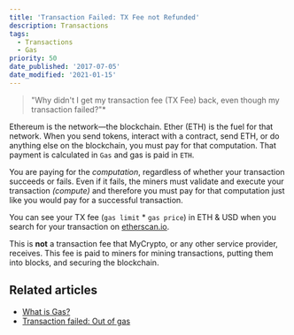 ```yaml
---
title: 'Transaction Failed: TX Fee not Refunded'
description: Transactions
tags:
  - Transactions
  - Gas
priority: 50
date_published: '2017-07-05'
date_modified: '2021-01-15'
---
```


> "Why didn't I get my transaction fee (TX Fee) back, even though my transaction failed?"\*

Ethereum is the network—the blockchain. Ether (ETH) is the fuel for that network. When you send tokens, interact with a contract, send ETH, or do anything else on the blockchain, you must pay for that computation. That payment is calculated in `Gas` and gas is paid in `ETH`.

You are paying for the _computation_, regardless of whether your transaction succeeds or fails. Even if it fails, the miners must validate and execute your transaction _(compute)_ and therefore you must pay for that computation just like you would pay for a successful transaction.

You can see your TX fee (`gas limit` \* `gas price`) in ETH & USD when you search for your transaction on [etherscan.io](https://etherscan.io/tx/0xd0790ea27df12a3b4ce026ee2ffc7402c30cf7d988eef17b5c1d899c52a70b67).

This is **not** a transaction fee that MyCrypto, or any other service provider, receives. This fee is paid to miners for mining transactions, putting them into blocks, and securing the blockchain.

## Related articles

- [What is Gas?](/general-knowledge/ethereum-blockchain/what-is-gas)
- [Transaction failed: Out of gas](/troubleshooting/sending/transaction-failed-out-of-gas)
